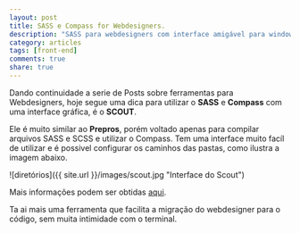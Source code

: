 ```yaml
---
layout: post
title: SASS e Compass for Webdesigners.
description: "SASS para webdesigners com interface amigável para windows e mac."
category: articles
tags: [front-end]
comments: true
share: true
---
```


Dando continuidade a serie de Posts sobre ferramentas para Webdesigners, hoje segue uma dica para utilizar o **SASS** e **Compass** com uma interface gráfica, é o **SCOUT**.

Ele é muito similar ao **Prepros**, porém voltado apenas para compilar arquivos SASS e SCSS e utilizar o Compass. Tem uma interface muito facíl de utilizar e é possivel configurar os caminhos das pastas, como ilustra a imagem abaixo. 

![diretórios]({{ site.url }}/images/scout.jpg "Interface do Scout")

Mais informações podem ser obtidas [aqui](http://mhs.github.io/scout-app/).

Ta ai mais uma ferramenta que facilita a migração do webdesigner para o código, sem muita intimidade com o terminal.


